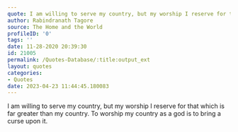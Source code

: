```yaml
---
quote: I am willing to serve my country, but my worship I reserve for that which is far greater than my country.
author: Rabindranath Tagore
source: The Home and the World
profileID: '0'
tags: ''
date: 11-28-2020 20:39:30
id: 21005
permalink: /Quotes-Database/:title:output_ext
layout: quotes
categories:
- Quotes
date: 2023-04-23 11:44:45.180083
---
```

I am willing to serve my country, but my worship I reserve for that which is far greater than my country. To worship my country as a god is to bring a curse upon it.